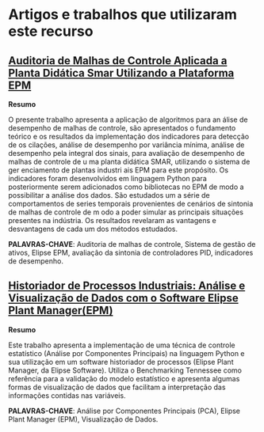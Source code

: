 ﻿
# Artigos e trabalhos que utilizaram este recurso

## [Auditoria de Malhas de Controle Aplicada a Planta Didática Smar Utilizando a Plataforma EPM](http://elipsecdn.blob.core.windows.net/public/TCC%20Diego%20Balsante%20v27.pdf)

**Resumo**

O  presente  trabalho  apresenta  a  aplicação  de  algoritmos  para  an álise  de desempenho de malhas de controle, são apresentados o fundamento teórico e os resultados da implementação dos indicadores para detecção de os cilações, análise de  desempenho  por  variância  mínima, análise  de  desempenho  pela integral  dos sinais, para avaliação de desempenho de malhas de controle de u ma planta didática SMAR, utilizando o sistema de ger enciamento de plantas industri ais EPM para este propósito.
Os  indicadores  foram desenvolvidos  em  linguagem  Python  para posteriormente serem adicionados como bibliotecas no EPM de modo a possibilitar a análise dos dados.
São estudados um a série de comportamentos de series temporais provenientes de cenários de sintonia de malhas de controle de m odo a poder simular as principais situações presentes na indústria.
Os resultados revelaram as vantagens e desvantagens de cada um dos métodos estudados.

**PALAVRAS-CHAVE**:  Auditoria de malhas de controle, Sistema de gestão de ativos, Elipse EPM, avaliação da sintonia de controladores PID, indicadores de desempenho. 

## [Historiador de Processos Industriais: Análise e Visualização de Dados com o Software Elipse Plant Manager(**EPM**)](http://elipsecdn.blob.core.windows.net/public/REL_FINAL.pdf)

**Resumo**

Este  trabalho  apresenta  a  implementação  de  uma  técnica  de  controle estatístico  (Análise  por  Componentes  Principais)  na linguagem  Python  e  sua utilização  em um  software  historiador  de processos (Elipse  Plant Manager,  da Elipse  Software).
Utiliza  o Benchmarking  Tennessee como  referência  para  a validação do modelo estatístico e apresenta algumas formas de visualização de dados que facilitam a interpretação das informações contidas nas variáveis.

**PALAVRAS-CHAVE**: Análise por Componentes Principais (PCA), Elipse Plant Manager (EPM), Visualização de Dados.


